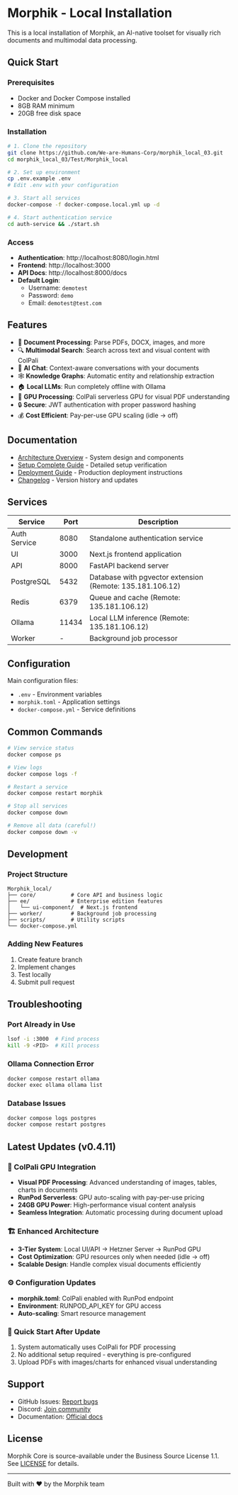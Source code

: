 # Morphik - Local Installation

This is a local installation of Morphik, an AI-native toolset for visually rich documents and multimodal data processing.

## Quick Start

### Prerequisites
- Docker and Docker Compose installed
- 8GB RAM minimum
- 20GB free disk space

### Installation
```bash
# 1. Clone the repository
git clone https://github.com/We-are-Humans-Corp/morphik_local_03.git
cd morphik_local_03/Test/Morphik_local

# 2. Set up environment
cp .env.example .env
# Edit .env with your configuration

# 3. Start all services
docker-compose -f docker-compose.local.yml up -d

# 4. Start authentication service
cd auth-service && ./start.sh
```

### Access
- **Authentication**: http://localhost:8080/login.html
- **Frontend**: http://localhost:3000
- **API Docs**: http://localhost:8000/docs
- **Default Login**: 
  - Username: `demotest`
  - Password: `demo`
  - Email: `demotest@test.com`

## Features

- 📄 **Document Processing**: Parse PDFs, DOCX, images, and more
- 🔍 **Multimodal Search**: Search across text and visual content with ColPali
- 💬 **AI Chat**: Context-aware conversations with your documents
- 🕸️ **Knowledge Graphs**: Automatic entity and relationship extraction
- 🏠 **Local LLMs**: Run completely offline with Ollama
- 🚀 **GPU Processing**: ColPali serverless GPU for visual PDF understanding
- 🔒 **Secure**: JWT authentication with proper password hashing
- 💰 **Cost Efficient**: Pay-per-use GPU scaling (idle → off)

## Documentation

- [Architecture Overview](./MORPHIK_ARCHITECTURE.md) - System design and components
- [Setup Complete Guide](./MORPHIK_SETUP_COMPLETE.md) - Detailed setup verification
- [Deployment Guide](./MORPHIK_DEPLOYMENT_GUIDE.md) - Production deployment instructions
- [Changelog](./MORPHIK_CHANGELOG.md) - Version history and updates

## Services

| Service | Port | Description |
|---------|------|-------------|
| Auth Service | 8080 | Standalone authentication service |
| UI | 3000 | Next.js frontend application |
| API | 8000 | FastAPI backend server |
| PostgreSQL | 5432 | Database with pgvector extension (Remote: 135.181.106.12) |
| Redis | 6379 | Queue and cache (Remote: 135.181.106.12) |
| Ollama | 11434 | Local LLM inference (Remote: 135.181.106.12) |
| Worker | - | Background job processor |

## Configuration

Main configuration files:
- `.env` - Environment variables
- `morphik.toml` - Application settings
- `docker-compose.yml` - Service definitions

## Common Commands

```bash
# View service status
docker compose ps

# View logs
docker compose logs -f

# Restart a service
docker compose restart morphik

# Stop all services
docker compose down

# Remove all data (careful!)
docker compose down -v
```

## Development

### Project Structure
```
Morphik_local/
├── core/           # Core API and business logic
├── ee/             # Enterprise edition features
│   └── ui-component/  # Next.js frontend
├── worker/         # Background job processing
├── scripts/        # Utility scripts
└── docker-compose.yml
```

### Adding New Features
1. Create feature branch
2. Implement changes
3. Test locally
4. Submit pull request

## Troubleshooting

### Port Already in Use
```bash
lsof -i :3000  # Find process
kill -9 <PID>  # Kill process
```

### Ollama Connection Error
```bash
docker compose restart ollama
docker exec ollama ollama list
```

### Database Issues
```bash
docker compose logs postgres
docker compose restart postgres
```

## Latest Updates (v0.4.11)

### 🚀 ColPali GPU Integration
- **Visual PDF Processing**: Advanced understanding of images, tables, charts in documents
- **RunPod Serverless**: GPU auto-scaling with pay-per-use pricing
- **24GB GPU Power**: High-performance visual content analysis
- **Seamless Integration**: Automatic processing during document upload

### 🏗️ Enhanced Architecture
- **3-Tier System**: Local UI/API → Hetzner Server → RunPod GPU
- **Cost Optimization**: GPU resources only when needed (idle → off)
- **Scalable Design**: Handle complex visual documents efficiently

### ⚙️ Configuration Updates
- **morphik.toml**: ColPali enabled with RunPod endpoint
- **Environment**: RUNPOD_API_KEY for GPU access
- **Auto-scaling**: Smart resource management

### 🚀 Quick Start After Update
1. System automatically uses ColPali for PDF processing
2. No additional setup required - everything is pre-configured
3. Upload PDFs with images/charts for enhanced visual understanding

## Support

- GitHub Issues: [Report bugs](https://github.com/We-are-Humans-Corp/morphik_local_03/issues)
- Discord: [Join community](https://discord.gg/morphik)
- Documentation: [Official docs](https://morphik.ai/docs)

## License

Morphik Core is source-available under the Business Source License 1.1. See [LICENSE](./LICENSE) for details.

---

Built with ❤️ by the Morphik team